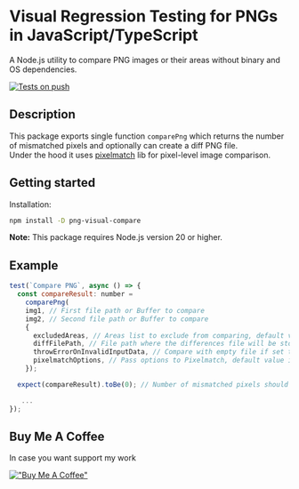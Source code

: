 # Visual Regression Testing for PNGs in JavaScript/TypeScript

A Node.js utility to compare PNG images or their areas without binary and OS dependencies.

[![Tests on push](https://github.com/dichovsky/png-visual-compare/actions/workflows/test.yml/badge.svg?branch=main)](https://github.com/dichovsky/png-visual-compare/actions/workflows/test.yml)

## Description

This package exports single function `comparePng` which returns the number of mismatched pixels and optionally can create a diff PNG file.  
Under the hood it uses [pixelmatch](https://github.com/mapbox/pixelmatch/blob/master/README.md) lib for pixel-level image comparison.

## Getting started

Installation:

```sh
npm install -D png-visual-compare
```

**Note:** This package requires Node.js version 20 or higher.

## Example

```javascript
test(`Compare PNG`, async () => {
  const compareResult: number =
    comparePng(
    img1, // First file path or Buffer to compare
    img2, // Second file path or Buffer to compare
    {
      excludedAreas, // Areas list to exclude from comparing, default value is [].
      diffFilePath, // File path where the differences file will be stored, default value is undefined.
      throwErrorOnInvalidInputData, // Compare with empty file if set to false, default value is undefined. Will throw an exception if both files are invalid.
      pixelmatchOptions, // Pass options to Pixelmatch, default value is undefined.
    });

  expect(compareResult).toBe(0); // Number of mismatched pixels should be 0.

   ...
});
```

## Buy Me A Coffee

In case you want support my work

[!["Buy Me A Coffee"](https://www.buymeacoffee.com/assets/img/custom_images/orange_img.png)](https://buymeacoffee.com/dichovsky)

